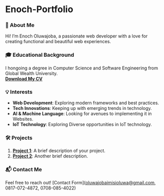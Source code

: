 # Enoch-Portfolio


### 📝 About Me  
Hi! I’m Enoch Oluwajoba, a passionate web developer with a love for creating functional and beautiful web experiences.  

### 🎓 Educational Background  
I hongoing a degree in Computer Science and Software Engineering from Global Wealth University.  
**[Download My CV](docs.google.com/document/d/1X2JWQMP4p1KSBumtmjlmQkhHzF42EHppR78DgpVo5p4/edit?usp=drivesdk)**  

### 💡 Interests  
- **Web Development**: Exploring modern frameworks and best practices.  
- **Tech Innovations**: Keeping up with emerging trends in technology. 
- **AI & Machine Language**: Looking for avenues to implementing it in Websites. 
- **IoT Technology**: Exploring Diverse opportunities in IoT technology.

### 🛠️ Projects  
1. **[Project 1](https://imisioluwa3.github.io/odin-recipe/)**: A brief description of your project.  
2. **[Project 2](https://imisioluwa3.github.io/awseome/)**: Another brief description.  

### 📬 Contact Me  
Feel free to reach out! [Contact Form](oluwajobaimisioluwa@gmail.com, 0817-072-4872, 0708-085-4022)  
